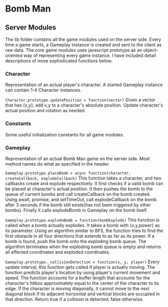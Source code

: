 # Bomb Man

## Server Modules

The lib folder contains all the game modules used on the server side. Every time a game starts, a Gameplay instance is created and sent to the client as raw data. The core game modules uses javascript prototype as an object-oriented way of representing every game instance. I have included detail descriptions of more sophisticated functions below.

### Character

Representation of an actual player's character. A started Gameplay instance can contain 1-4 Character instances.

``Character.prototype.updatePosition = function(vector)``
Given a vector that has {x,y}, add x,y to a character's absolute position. Update character's actual position and rotation as needed.

### Constants

Some useful initialization constants for all game modules.

### Gameplay

Representation of an actual Bomb Man game on the server side. Most method names do what as specified in the header. 

``Gameplay.prototype.placeBomb = async function(character, createCallback, explodeCallback)``
This function takes a character, and two callbacks create and explode respectively. It first checks if a valid bomb can be placed at character's actual position. It then pushes the bomb to the queue of current bombs and call createCallback on the bomb created. Using await, promise, and setTimeOut, call explodeCallback on the bomb after 3 seconds if the bomb still exists(has not been triggered by other bombs). Finally it calls explodeBomb in Gameplay on the bomb itself.

``Gameplay.prototype.explodeBomb = function(bombExplode)``
This function is called when a bomb actually explodes. It takes a bomb with {x,y,power} as its parameter. Using an algorithm similar to BFS, the function tries to find the first obstacle in all four directions that extends to as far as its power. If a bomb is found, push the bomb onto the exploding bomb queue. The algorithm terminates when the exploding bomb queue is empty and returns all affected coordinates and exploded coordinates.

``Gameplay.prototype._collisionDetection = function(x, y, player)``
Every update interval, this function gets called if player is actually moving. The function predicts player's location by using player's current movement and speed. The function accounts for a buffer length that accounts for the character's hitbox approximately equal to the center of the character to its edge. If the character is moving diagonally, it cannot move to the next diagonal block if its adjacent horizontal and vertical blocks are occupied in that direction. Return true if a collision is detected, false otherwise.